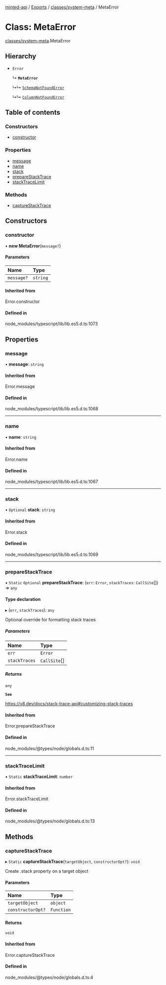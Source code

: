 [minted-api](../README.md) / [Exports](../modules.md) / [classes/system-meta](../modules/classes_system_meta.md) / MetaError

# Class: MetaError

[classes/system-meta](../modules/classes_system_meta.md).MetaError

## Hierarchy

- `Error`

  ↳ **`MetaError`**

  ↳↳ [`SchemaNotFoundError`](classes_system_meta.SchemaNotFoundError.md)

  ↳↳ [`ColumnNotFoundError`](classes_system_meta.ColumnNotFoundError.md)

## Table of contents

### Constructors

- [constructor](classes_system_meta.MetaError.md#constructor)

### Properties

- [message](classes_system_meta.MetaError.md#message)
- [name](classes_system_meta.MetaError.md#name)
- [stack](classes_system_meta.MetaError.md#stack)
- [prepareStackTrace](classes_system_meta.MetaError.md#preparestacktrace)
- [stackTraceLimit](classes_system_meta.MetaError.md#stacktracelimit)

### Methods

- [captureStackTrace](classes_system_meta.MetaError.md#capturestacktrace)

## Constructors

### constructor

• **new MetaError**(`message?`)

#### Parameters

| Name | Type |
| :------ | :------ |
| `message?` | `string` |

#### Inherited from

Error.constructor

#### Defined in

node_modules/typescript/lib/lib.es5.d.ts:1073

## Properties

### message

• **message**: `string`

#### Inherited from

Error.message

#### Defined in

node_modules/typescript/lib/lib.es5.d.ts:1068

___

### name

• **name**: `string`

#### Inherited from

Error.name

#### Defined in

node_modules/typescript/lib/lib.es5.d.ts:1067

___

### stack

• `Optional` **stack**: `string`

#### Inherited from

Error.stack

#### Defined in

node_modules/typescript/lib/lib.es5.d.ts:1069

___

### prepareStackTrace

▪ `Static` `Optional` **prepareStackTrace**: (`err`: `Error`, `stackTraces`: `CallSite`[]) => `any`

#### Type declaration

▸ (`err`, `stackTraces`): `any`

Optional override for formatting stack traces

##### Parameters

| Name | Type |
| :------ | :------ |
| `err` | `Error` |
| `stackTraces` | `CallSite`[] |

##### Returns

`any`

**`See`**

https://v8.dev/docs/stack-trace-api#customizing-stack-traces

#### Inherited from

Error.prepareStackTrace

#### Defined in

node_modules/@types/node/globals.d.ts:11

___

### stackTraceLimit

▪ `Static` **stackTraceLimit**: `number`

#### Inherited from

Error.stackTraceLimit

#### Defined in

node_modules/@types/node/globals.d.ts:13

## Methods

### captureStackTrace

▸ `Static` **captureStackTrace**(`targetObject`, `constructorOpt?`): `void`

Create .stack property on a target object

#### Parameters

| Name | Type |
| :------ | :------ |
| `targetObject` | `object` |
| `constructorOpt?` | `Function` |

#### Returns

`void`

#### Inherited from

Error.captureStackTrace

#### Defined in

node_modules/@types/node/globals.d.ts:4
